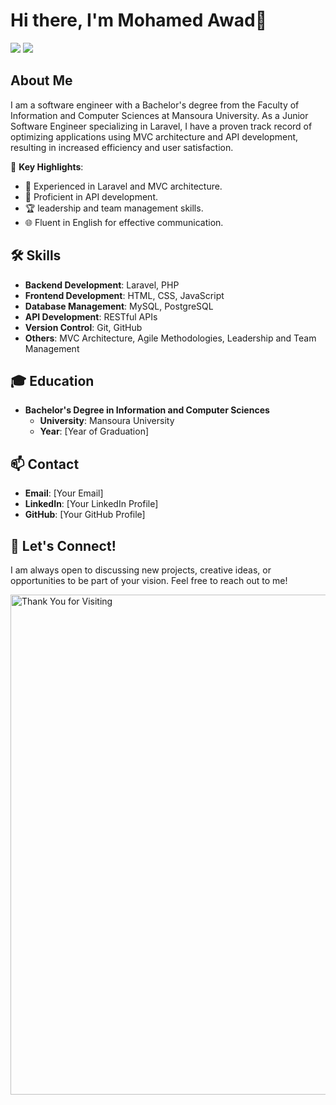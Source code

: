 # Hi there, I'm Mohamed Awad👋

<a href="https://www.linkedin.com/in/mo7amed-awad" target="_blank"><img src="https://img.shields.io/badge/-mohamedawad-0077B5?style=for-the-badge&logo=Linkedin&logoColor=white"/></a>
<a href="https://t.me/ma7amedawad" target="_blank"><img src="https://img.shields.io/badge/-mohamedawad-0077B5?style=for-the-badge&logo=Telegram&logoColor=white"/></a>
## About Me

I am a software engineer with a Bachelor's degree from the Faculty of Information and Computer Sciences at Mansoura University. As a Junior Software Engineer specializing in Laravel, I have a proven track record of optimizing applications using MVC architecture and API development, resulting in increased efficiency and user satisfaction.

🌟 **Key Highlights**:
- 🚀 Experienced in Laravel and MVC architecture.
- 🔗 Proficient in API development.
- 🏆 leadership and team management skills.
- 🌐 Fluent in English for effective communication.

## 🛠️ Skills

- **Backend Development**: Laravel, PHP
- **Frontend Development**: HTML, CSS, JavaScript
- **Database Management**: MySQL, PostgreSQL
- **API Development**: RESTful APIs
- **Version Control**: Git, GitHub
- **Others**: MVC Architecture, Agile Methodologies, Leadership and Team Management


## 🎓 Education

- **Bachelor's Degree in Information and Computer Sciences**
  - **University**: Mansoura University
  - **Year**: [Year of Graduation]

## 📫 Contact

- **Email**: [Your Email]
- **LinkedIn**: [Your LinkedIn Profile]
- **GitHub**: [Your GitHub Profile]

## 🤝 Let's Connect!

I am always open to discussing new projects, creative ideas, or opportunities to be part of your vision. Feel free to reach out to me!

<img width="800" src="https://via.placeholder.com/800x200.png?text=Thank+You+for+Visiting" alt="Thank You for Visiting">
